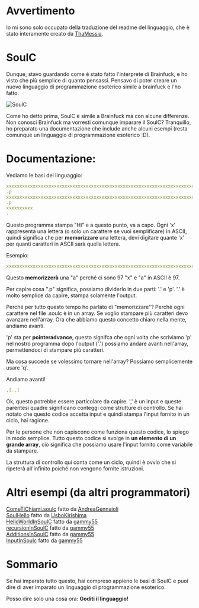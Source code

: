 # Avvertimento
Io mi sono solo occupato della traduzione del readme del linguaggio, che è stato interamente creato da [ThaMessia](https://github.com/ThaMessia/).
# SoulC
Dunque, stavo guardando come è stato fatto l'interprete di Brainfuck, e ho visto che più semplice di quanto pensassi.
Pensavo di poter creare un nuovo linguaggio di programmazione esoterico simile a brainfuck e l'ho fatto.

![SoulC](https://user-images.githubusercontent.com/68974876/130805678-5868d748-4d36-4f00-8261-95478d273c9c.png)

Come ho detto prima, SoulC è simile a Brainfuck ma con alcune differenze. 
Non conosci Brainfuck ma vorresti comunque imparare il SoulC? Tranquillo, ho preparato una documentazione che include anche alcuni esempi (resta comunque un linguaggio di programmazione esoterico :D).

# Documentazione:

Vediamo le basi del linguaggio:
```yml
xxxxxxxxxxxxxxxxxxxxxxxxxxxxxxxxxxxxxxxxxxxxxxxxxxxxxxxxxxxxxxxxxxxxxxxx
.p
xxxxxxxxxxxxxxxxxxxxxxxxxxxxxxxxxxxxxxxxxxxxxxxxxxxxxxxxxxxxxxxxxxxxxxxxxxxxxxxxxxxxxxxxxxxxxxxxxxxxxxxxx
.p
xxxxxxxxxx
.
```
Questo programma stampa "Hi" e a questo punto, va a capo.
Ogni 'x' rappresenta una lettera (o solo un carattere se vuoi semplificare) in ASCII, quindi significa che
per **memorizzare** una lettera, devi digitare quante 'x' per quanti caratteri in ASCII sarà quella lettera.

Esempio: 
```yml
xxxxxxxxxxxxxxxxxxxxxxxxxxxxxxxxxxxxxxxxxxxxxxxxxxxxxxxxxxxxxxxxxxxxxxxxxxxxxxxxxxxxxxxxxxxxxxxxx
```
Questo **memorizzerà** una "a" perché ci sono 97 "x" e "a" in ASCII è 97.

Per capire cosa ".p" significa, possiamo dividerlo in due parti: '.' e 'p'. '.' è molto semplice da capire, stampa solamente l'output.

Perché per tutto questo tempo ho parlato di "memorizzare"? Perchè ogni carattere nel file .soulc è in un array.
Se voglio stampare più caratteri devo avanzare nell'array.
Ora che abbiamo questo concetto chiaro nella mente, andiamo avanti.

'p' sta per **pointeradvance**, questo signifca che ogni volta che scriviamo 'p' nel nostro programma dopo l'output ('.')
possiamo andare avanti nell'array, permettendoci di stampare più caratteri.

Ma cosa succede se volessimo tornare nell'array? Possiamo semplicemente usare 'q'.

Andiamo avanti!

```yml
,[.,]
```

Ok, questo potrebbe essere particolare da capire. ',' è un input e queste parentesi quadre significano conteggi come strutture di controllo.
Se hai notato che questo codice accetta input e quindi stampa l'input fornito in un ciclo, hai ragione.

Per le persone che non capiscono come funziona questo codice, lo spiego in modo semplice.
Tutto questo codice si svolge in **un elemento di un grande array**,
ciò significa che possiamo usare l'input fornito come variabile da stampare.

La struttura di controllo qui conta come un ciclo, quindi è ovvio che si ripeterà all'infinito poiché non vengono fornite istruzioni.

# Altri esempi (da altri programmatori)
[ComeTiChiami.soulc](https://github.com/AndreaGennaioli/ComeTiChiami.soulc) fatto da [AndreaGennaioli](https://github.com/AndreaGennaioli/) <br>
[SoulHello](https://github.com/UsboKirishima/SoulHello) fatto da [UsboKirishima](https://github.com/UsboKirishima/SoulHello) <br>
[HelloWorldInSoulC](https://github.com/gammy55/HelloWorldInSoulC) fatto da [gammy55](https://github.com/gammy55/) <br>
[recursionInSoulC](https://github.com/gammy55/recursionInSoulC) fatto da [gammy55](https://github.com/gammy55/) <br>
[AdditionsInSoulC](https://github.com/gammy55/AdditionsInSoulC) fatto da [gammy55](https://github.com/gammy55/) <br>
[InputInSoulc](https://github.com/gammy55/InputInSoulc) fatto da [gammy55](https://github.com/gammy55/) <br>

# Sommario
Se hai imparato tutto questo, hai compreso appieno le basi di SoulC e puoi dire di aver imparato un linguaggio di programmazione esoterico.

Posso dire solo una cosa ora: **Goditi il linguaggio!**
